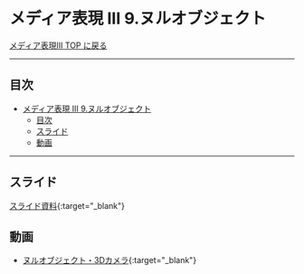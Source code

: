 # メディア表現 III 9.ヌルオブジェクト

[メディア表現III TOP に戻る](./index.md)

---

## 目次

- [メディア表現 III 9.ヌルオブジェクト](#メディア表現-iii-9ヌルオブジェクト)
  - [目次](#目次)
  - [スライド](#スライド)
  - [動画](#動画)

---

## スライド

[スライド資料](./mr3_09slide.pdf){:target="_blank"}

## 動画
- [ヌルオブジェクト・3Dカメラ](https://www.youtube.com/watch?v=_AtK520cOLg){:target="_blank"}